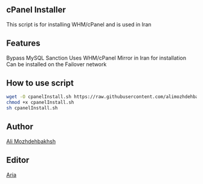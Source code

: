 ## cPanel Installer

This script is for installing WHM/cPanel and is used in Iran

## Features

Bypass MySQL Sanction
Uses WHM/cPanel Mirror in Iran for installation
Can be installed on the Failover network

## How to use script

```bash
wget -O cpanelInstall.sh https://raw.githubusercontent.com/alimozhdehbakhsh/cPanel-Installer/main/cpanelInstall.sh
chmod +x cpanelInstall.sh
sh cpanelInstall.sh
```

## Author

[Ali Mozhdehbakhsh](https://github.com/alimozhdehbakhsh)

## Editor

[Aria](https://github.com/MrAriaNet)
